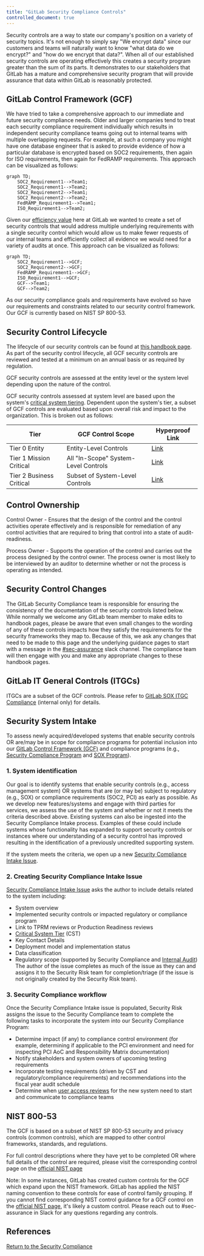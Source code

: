 ```yaml
---
title: "GitLab Security Compliance Controls"
controlled_document: true
---
```


Security controls are a way to state our company's position on a variety of security topics. It's not enough to simply say "We encrypt data" since our customers and teams will naturally want to know "what data do we encrypt?" and "how do we encrypt that data?". When all of our established security controls are operating effectively this creates a security program greater than the sum of its parts. It demonstrates to our stakeholders that GitLab has a mature and comprehensive security program that will provide assurance that data within GitLab is reasonably protected.

## GitLab Control Framework (GCF)

We have tried to take a comprehensive approach to our immediate and future security compliance needs. Older and larger companies tend to treat each security compliance requirement individually which results in independent security compliance teams going out to internal teams with multiple overlapping requests. For example, at such a company you might have one database engineer that is asked to provide evidence of how a particular database is encrypted based on SOC2 requirements, then again for ISO requirements, then again for FedRAMP requirements. This approach can be visualized as follows:

```mermaid
graph TD;
    SOC2_Requirement1-->Team1;
    SOC2_Requirement1-->Team2;
    SOC2_Requirement2-->Team1;
    SOC2_Requirement2-->Team2;
    FedRAMP_Requirement1-->Team1;
    ISO_Requirement1-->Team2;
```

Given our [efficiency value](/handbook/values/#efficiency) here at GitLab we wanted to create a set of security controls that would address multiple underlying requirements with a single security control which would allow us to make fewer requests of our internal teams and efficiently collect all evidence we would need for a variety of audits at once. This approach can be visualized as follows:

```mermaid
graph TD;
    SOC2_Requirement1-->GCF;
    SOC2_Requirement2-->GCF;
    FedRAMP_Requirement1-->GCF;
    ISO_Requirement1-->GCF;
    GCF-->Team1;
    GCF-->Team2;
```

As our security compliance goals and requirements have evolved so have our requirements and constraints related to our security control framework. Our GCF is currently based on NIST SP 800-53.

## Security Control Lifecycle

The lifecycle of our security controls can be found at [this handbook page](/handbook/security/security-assurance/security-compliance/security-control-lifecycle/). As part of the security control lifecycle, all GCF security controls are reviewed and tested at a minimum on an annual basis or as required by regulation.

GCF security controls are assessed at the entity level or the system level depending upon the nature of the control.

GCF security controls assessed at system level are based upon the system's [critical system tiering](/handbook/security/security-assurance/security-risk/storm-program/critical-systems/). Dependent upon the system's tier, a subset of GCF controls are evaluated based upon overall risk and impact to the organization. This is broken out as follows:

|Tier |     GCF Control Scope |     Hyperproof Link|
|--|--|--|
|Tier 0 Entity|Entity-Level Controls| [Link](https://hyperproof.app/org/d7c741c0-4cdc-11ee-b76d-562ad257a689/controls?filters=cf-f6f3a9aa-9dd6-11ee-92d4-760afca11dae%3DTier%25200%2520Entity&sortGridBy=scopeName&view=grid)|
|Tier 1 Mission Critical|All "In-Scope" System-Level Controls| [Link](https://hyperproof.app/org/d7c741c0-4cdc-11ee-b76d-562ad257a689/controls?filters=cf-f6f3a9aa-9dd6-11ee-92d4-760afca11dae%3DTier%25201%2520Mission%2520Critical&sortGridBy=scopeName&view=grid)|
|Tier 2 Business Critical|Subset of System-Level Controls| [Link](https://hyperproof.app/org/d7c741c0-4cdc-11ee-b76d-562ad257a689/controls?filters=cf-f6f3a9aa-9dd6-11ee-92d4-760afca11dae%3DTier%25202%2520Business%2520Critical&sortGridBy=scopeName&view=grid)|

## Control Ownership

Control Owner - Ensures that the design of the control and the control activities operate effectively and is responsible for remediation of any control activities that are required to bring that control into a state of audit-readiness.

Process Owner - Supports the operation of the control and carries out the process designed by the control owner. The process owner is most likely to be interviewed by an auditor to determine whether or not the process is operating as intended.

## Security Control Changes

The GitLab Security Compliance team is responsible for ensuring the consistency of the documentation of the security controls listed below. While normally we welcome any GitLab team member to make edits to handbook pages, please be aware that even small changes to the wording of any of these controls impacts how they satisfy the requirements for the security frameworks they map to. Because of this, we ask any changes that need to be made to this page and the underlying guidance pages to start with a message in the [#sec-assurance](https://slack.com/app_redirect?channel=sec-assurance) slack channel. The compliance team will then engage with you and make any appropriate changes to these handbook pages.

## GitLab IT General Controls (ITGCs)

ITGCs are a subset of the GCF controls. Please refer to [GitLab SOX ITGC Compliance](https://internal.gitlab.com/handbook/finance/sox-internal-controls/) (internal only) for details.

## Security System Intake

To assess newly acquired/developed systems that enable security controls OR are/may be in scope for compliance programs for potential inclusion into our [GitLab Control Framework (GCF)](/handbook/security/security-assurance/security-compliance/sec-controls/#gitlab-control-framework-gcf) and compliance programs  (e.g., [Security Compliance Program](/handbook/security/security-assurance/#i-classfab-fa-gitlab-fa-fw-stylefont-size85em-aria-hiddentruei-core-competencies) and [SOX Program](https://internal.gitlab.com/handbook/internal-audit/sarbanes-oxley/)).

### 1. System identification

Our goal is to identify systems that enable security controls (e.g., access management system) OR systems that are (or may be) subject to regulatory (e.g., SOX) or compliance requirements (SOC2, PCI) as early as possible. As we develop new features/systems and engage with third parties for services, we assess the use of the system and whether or not it meets the criteria described above. Existing systems can also be ingested into the Security Compliance Intake process. Examples of these could include systems whose functionality has expanded to support security controls or instances where our understanding of a security control has improved resulting in the identification of a previously uncredited supporting system.

If the system meets the criteria, we open up a new [Security Compliance Intake Issue](https://gitlab.com/gitlab-com/gl-security/security-assurance/security-compliance-commercial-and-dedicated/security-compliance-intake/-/issues/new?issue[title]=System%20Intake:%20%5BSystem%20Name%20FY2%23%20Q%23%5D&issuable_template=intakeform).

### 2. Creating Security Compliance Intake Issue

[Security Compliance Intake Issue](https://gitlab.com/gitlab-com/gl-security/security-assurance/security-compliance-commercial-and-dedicated/security-compliance-intake/-/issues/new?issue[title]=System%20Intake:%20%5BSystem%20Name%20FY2%23%20Q%23%5D&issuable_template=intakeform) asks the author to include details related to the system including:

- System overview
- Implemented security controls or impacted regulatory or compliance program
- Link to TPRM reviews or Production Readiness reviews
- [Critical System Tier](/handbook/security/security-assurance/security-risk/storm-program/critical-systems/) (CST)
- Key Contact Details
- Deployment model and implementation status
- Data classification
- Regulatory scope (supported by Security Compliance and [Internal Audit](https://internal.gitlab.com/handbook/internal-audit/))
The author of the issue completes as much of the issue as they can and assigns it to the Security Risk team for completion/triage (if the issue is not originally created by the Security Risk team).

### 3. Security Compliance workflow

Once the Security Compliance Intake issue is populated, Security Risk assigns the issue to the Security Compliance team to complete the following tasks to incorporate the system into our Security Compliance Program:

- Determine impact (if any) to compliance control environment (for example, determining if applicable to the PCI environment and need for inspecting PCI AoC and Responsibility Matrix documentation)
- Notify stakeholders and system owners of upcoming testing requirements
- Incorporate testing requirements (driven by CST and regulatory/compliance requirements) and recommendations into the fiscal year audit schedule
- Determine when [user access reviews](/handbook/security/security-assurance/security-compliance/access-reviews/) for the new system need to start and communicate to compliance teams

## NIST 800-53

The GCF is based on a subset of NIST SP 800-53 security and privacy controls (common controls), which are mapped to other control frameworks, standards, and regulations.

For full control descriptions where they have yet to be completed OR where full details of the control are required, please visit the corresponding control page on the [official NIST page](https://csrc.nist.gov/projects/cprt/catalog#/cprt/framework/version/SP_800_53_5_1_0/home)

Note: In some instances, GitLab has created custom controls for the GCF which expand upon the NIST framework. GitLab has applied the NIST naming convention to these controls for ease of control family grouping. If you cannot find corresponding NIST control guidance for a GCF control on the [official NIST page](https://csrc.nist.gov/projects/cprt/catalog#/cprt/framework/version/SP_800_53_5_1_0/home), it's likely a custom control. Please reach out to #sec-assurance in Slack for any questions regarding any controls.

## References

<a href="../security-compliance/" class="btn bg-primary text-white btn-lg">Return to the Security Compliance</a>
